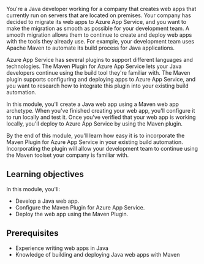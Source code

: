 You're a Java developer working for a company that creates web apps that currently run on servers that are located on premises. Your company has decided to migrate its web apps to Azure App Service, and you want to make the migration as smooth as possible for your development team. A smooth migration allows them to continue to create and deploy web apps with the tools they already use. For example, your development team uses Apache Maven to automate its build process for Java applications. 

Azure App Service has several plugins to support different languages and technologies. The Maven Plugin for Azure App Service lets your Java developers continue using the build tool they're familiar with. The Maven plugin supports configuring and deploying apps to Azure App Service, and you want to research how to integrate this plugin into your existing build automation.

In this module, you'll create a Java web app using a Maven web app archetype. When you've finished creating your web app, you'll configure it to run locally and test it. Once you've verified that your web app is working locally, you'll deploy to Azure App Service by using the Maven plugin.

By the end of this module, you'll learn how easy it is to incorporate the Maven Plugin for Azure App Service in your existing build automation. Incorporating the plugin will allow your development team to continue using the Maven toolset your company is familiar with.

## Learning objectives

In this module, you'll:

- Develop a Java web app.
- Configure the Maven Plugin for Azure App Service.
- Deploy the web app using the Maven Plugin.

## Prerequisites

- Experience writing web apps in Java
- Knowledge of building and deploying Java web apps with Maven

[//]: # (NOTE: The following prerequisites would be necessary if the learner wasn't using the sandbox - A supported Azure Java Development Kit https://aka.ms/azure-jdks and Apache Maven https://aka.ms/apache-maven)
